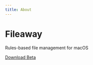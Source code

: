 ```yaml
---
title: About
---
```


# Fileaway

<p class="tagline">Rules-based file management for macOS</p>

<div class="download">
    <div class="button">
        <a href="https://github.com/inseven/fileaway/releases">Download Beta</a>
    </div>
</div>
